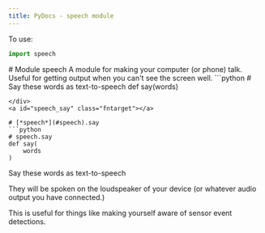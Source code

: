 ```yaml
---
title: PyDocs - speech module
---
```

To use:
```python
import speech 

```

<div id="speech" class="moduletarget" markdown=1>
# Module speech
A module for making your computer (or phone) talk. Useful for getting output when you can't see the screen well.
```python
# Say these words as text-to-speech
def say(words)

```
</div>
<a id="speech_say" class="fntarget"></a>

# [*speech*](#speech).say
```python
# speech.say
def say(
    words
)
```
Say these words as text-to-speech

They will be spoken on the loudspeaker of your device (or whatever audio output you
have connected.)

This is useful for things like making yourself aware of sensor event detections.
<script src="{{'/assets/js/pydoclink.js'|relative_url}}"></script>
